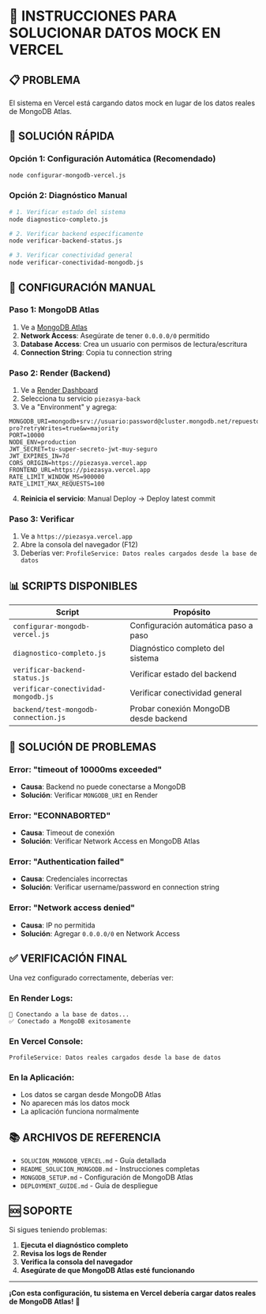 # 🚀 INSTRUCCIONES PARA SOLUCIONAR DATOS MOCK EN VERCEL

## 📋 PROBLEMA
El sistema en Vercel está cargando datos mock en lugar de los datos reales de MongoDB Atlas.

## 🎯 SOLUCIÓN RÁPIDA

### **Opción 1: Configuración Automática (Recomendado)**
```bash
node configurar-mongodb-vercel.js
```

### **Opción 2: Diagnóstico Manual**
```bash
# 1. Verificar estado del sistema
node diagnostico-completo.js

# 2. Verificar backend específicamente
node verificar-backend-status.js

# 3. Verificar conectividad general
node verificar-conectividad-mongodb.js
```

## 🔧 CONFIGURACIÓN MANUAL

### **Paso 1: MongoDB Atlas**
1. Ve a [MongoDB Atlas](https://cloud.mongodb.com)
2. **Network Access**: Asegúrate de tener `0.0.0.0/0` permitido
3. **Database Access**: Crea un usuario con permisos de lectura/escritura
4. **Connection String**: Copia tu connection string

### **Paso 2: Render (Backend)**
1. Ve a [Render Dashboard](https://dashboard.render.com)
2. Selecciona tu servicio `piezasya-back`
3. Ve a "Environment" y agrega:

```env
MONGODB_URI=mongodb+srv://usuario:password@cluster.mongodb.net/repuestos-pro?retryWrites=true&w=majority
PORT=10000
NODE_ENV=production
JWT_SECRET=tu-super-secreto-jwt-muy-seguro
JWT_EXPIRES_IN=7d
CORS_ORIGIN=https://piezasya.vercel.app
FRONTEND_URL=https://piezasya.vercel.app
RATE_LIMIT_WINDOW_MS=900000
RATE_LIMIT_MAX_REQUESTS=100
```

4. **Reinicia el servicio**: Manual Deploy → Deploy latest commit

### **Paso 3: Verificar**
1. Ve a `https://piezasya.vercel.app`
2. Abre la consola del navegador (F12)
3. Deberías ver: `ProfileService: Datos reales cargados desde la base de datos`

## 📊 SCRIPTS DISPONIBLES

| Script | Propósito |
|--------|-----------|
| `configurar-mongodb-vercel.js` | Configuración automática paso a paso |
| `diagnostico-completo.js` | Diagnóstico completo del sistema |
| `verificar-backend-status.js` | Verificar estado del backend |
| `verificar-conectividad-mongodb.js` | Verificar conectividad general |
| `backend/test-mongodb-connection.js` | Probar conexión MongoDB desde backend |

## 🚨 SOLUCIÓN DE PROBLEMAS

### **Error: "timeout of 10000ms exceeded"**
- **Causa**: Backend no puede conectarse a MongoDB
- **Solución**: Verificar `MONGODB_URI` en Render

### **Error: "ECONNABORTED"**
- **Causa**: Timeout de conexión
- **Solución**: Verificar Network Access en MongoDB Atlas

### **Error: "Authentication failed"**
- **Causa**: Credenciales incorrectas
- **Solución**: Verificar username/password en connection string

### **Error: "Network access denied"**
- **Causa**: IP no permitida
- **Solución**: Agregar `0.0.0.0/0` en Network Access

## ✅ VERIFICACIÓN FINAL

Una vez configurado correctamente, deberías ver:

### **En Render Logs:**
```
🔌 Conectando a la base de datos...
✅ Conectado a MongoDB exitosamente
```

### **En Vercel Console:**
```
ProfileService: Datos reales cargados desde la base de datos
```

### **En la Aplicación:**
- Los datos se cargan desde MongoDB Atlas
- No aparecen más los datos mock
- La aplicación funciona normalmente

## 📚 ARCHIVOS DE REFERENCIA

- `SOLUCION_MONGODB_VERCEL.md` - Guía detallada
- `README_SOLUCION_MONGODB.md` - Instrucciones completas
- `MONGODB_SETUP.md` - Configuración de MongoDB Atlas
- `DEPLOYMENT_GUIDE.md` - Guía de despliegue

## 🆘 SOPORTE

Si sigues teniendo problemas:

1. **Ejecuta el diagnóstico completo**
2. **Revisa los logs de Render**
3. **Verifica la consola del navegador**
4. **Asegúrate de que MongoDB Atlas esté funcionando**

---

**¡Con esta configuración, tu sistema en Vercel debería cargar datos reales de MongoDB Atlas!** 🎉
